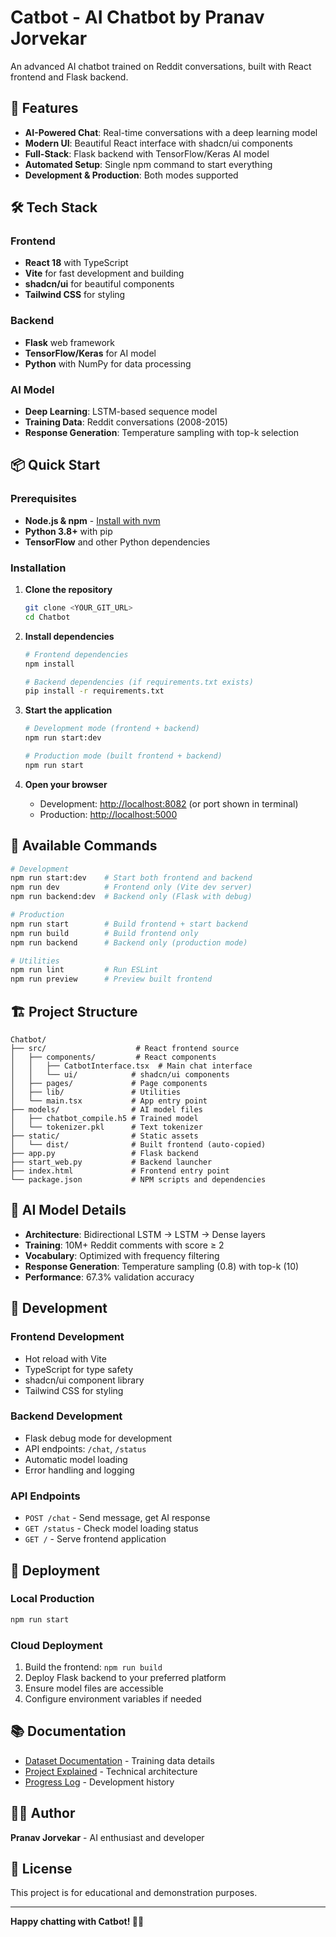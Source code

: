 # Catbot - AI Chatbot by Pranav Jorvekar

An advanced AI chatbot trained on Reddit conversations, built with React frontend and Flask backend.

## 🚀 Features

- **AI-Powered Chat**: Real-time conversations with a deep learning model
- **Modern UI**: Beautiful React interface with shadcn/ui components
- **Full-Stack**: Flask backend with TensorFlow/Keras AI model
- **Automated Setup**: Single npm command to start everything
- **Development & Production**: Both modes supported

## 🛠️ Tech Stack

### Frontend
- **React 18** with TypeScript
- **Vite** for fast development and building
- **shadcn/ui** for beautiful components
- **Tailwind CSS** for styling

### Backend
- **Flask** web framework
- **TensorFlow/Keras** for AI model
- **Python** with NumPy for data processing

### AI Model
- **Deep Learning**: LSTM-based sequence model
- **Training Data**: Reddit conversations (2008-2015)
- **Response Generation**: Temperature sampling with top-k selection

## 📦 Quick Start

### Prerequisites
- **Node.js & npm** - [Install with nvm](https://github.com/nvm-sh/nvm#installing-and-updating)
- **Python 3.8+** with pip
- **TensorFlow** and other Python dependencies

### Installation

1. **Clone the repository**
   ```bash
   git clone <YOUR_GIT_URL>
   cd Chatbot
   ```

2. **Install dependencies**
   ```bash
   # Frontend dependencies
   npm install
   
   # Backend dependencies (if requirements.txt exists)
   pip install -r requirements.txt
   ```

3. **Start the application**
   ```bash
   # Development mode (frontend + backend)
   npm run start:dev
   
   # Production mode (built frontend + backend)
   npm run start
   ```

4. **Open your browser**
   - Development: [http://localhost:8082](http://localhost:8082) (or port shown in terminal)
   - Production: [http://localhost:5000](http://localhost:5000)

## 🎯 Available Commands

```bash
# Development
npm run start:dev    # Start both frontend and backend
npm run dev          # Frontend only (Vite dev server)
npm run backend:dev  # Backend only (Flask with debug)

# Production
npm run start        # Build frontend + start backend
npm run build        # Build frontend only
npm run backend      # Backend only (production mode)

# Utilities
npm run lint         # Run ESLint
npm run preview      # Preview built frontend
```

## 🏗️ Project Structure

```
Chatbot/
├── src/                    # React frontend source
│   ├── components/         # React components
│   │   ├── CatbotInterface.tsx  # Main chat interface
│   │   └── ui/            # shadcn/ui components
│   ├── pages/             # Page components
│   ├── lib/               # Utilities
│   └── main.tsx           # App entry point
├── models/                # AI model files
│   ├── chatbot_compile.h5 # Trained model
│   └── tokenizer.pkl      # Text tokenizer
├── static/                # Static assets
│   └── dist/              # Built frontend (auto-copied)
├── app.py                 # Flask backend
├── start_web.py           # Backend launcher
├── index.html             # Frontend entry point
└── package.json           # NPM scripts and dependencies
```

## 🤖 AI Model Details

- **Architecture**: Bidirectional LSTM → LSTM → Dense layers
- **Training**: 10M+ Reddit comments with score ≥ 2
- **Vocabulary**: Optimized with frequency filtering
- **Response Generation**: Temperature sampling (0.8) with top-k (10)
- **Performance**: 67.3% validation accuracy

## 🔧 Development

### Frontend Development
- Hot reload with Vite
- TypeScript for type safety
- shadcn/ui component library
- Tailwind CSS for styling

### Backend Development
- Flask debug mode for development
- API endpoints: `/chat`, `/status`
- Automatic model loading
- Error handling and logging

### API Endpoints

- `POST /chat` - Send message, get AI response
- `GET /status` - Check model loading status
- `GET /` - Serve frontend application

## 🚀 Deployment

### Local Production
```bash
npm run start
```

### Cloud Deployment
1. Build the frontend: `npm run build`
2. Deploy Flask backend to your preferred platform
3. Ensure model files are accessible
4. Configure environment variables if needed

## 📚 Documentation

- [Dataset Documentation](docs/DATASET_DOCUMENTATION.md) - Training data details
- [Project Explained](docs/PROJECT_EXPLAINED.md) - Technical architecture
- [Progress Log](docs/README_Progress.md) - Development history

## 👨‍💻 Author

**Pranav Jorvekar** - AI enthusiast and developer

## 📄 License

This project is for educational and demonstration purposes.

---

**Happy chatting with Catbot! 🤖✨**

